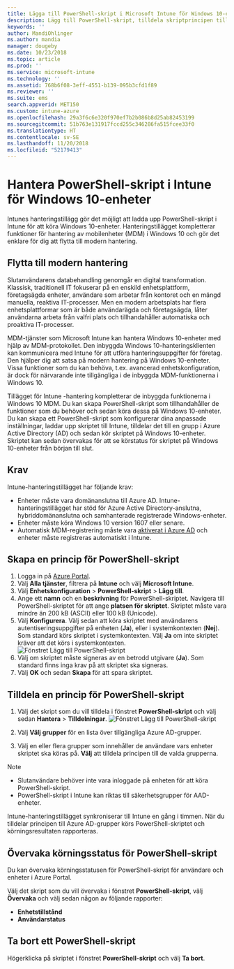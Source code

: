 ```yaml
---
title: Lägga till PowerShell-skript i Microsoft Intune för Windows 10-enheter – Azure | Microsoft Docs
description: Lägg till PowerShell-skript, tilldela skriptprincipen till Azure Active Directory-grupper, övervaka skripten med hjälp av rapporter och följ stegvisa anvisningar för att ta bort skript som du lägger till för Windows 10-enheter i Microsoft Intune.
keywords: ''
author: MandiOhlinger
ms.author: mandia
manager: dougeby
ms.date: 10/23/2018
ms.topic: article
ms.prod: ''
ms.service: microsoft-intune
ms.technology: ''
ms.assetid: 768b6f08-3eff-4551-b139-095b3cfd1f89
ms.reviewer: ''
ms.suite: ems
search.appverid: MET150
ms.custom: intune-azure
ms.openlocfilehash: 29a3f6c6e320f970ef7b2b086b8d25ab82453199
ms.sourcegitcommit: 51b763e131917fccd255c346286fa515fcee33f0
ms.translationtype: HT
ms.contentlocale: sv-SE
ms.lasthandoff: 11/20/2018
ms.locfileid: "52179413"
---
```

# <a name="manage-powershell-scripts-in-intune-for-windows-10-devices"></a>Hantera PowerShell-skript i Intune för Windows 10-enheter
Intunes hanteringstillägg gör det möjligt att ladda upp PowerShell-skript i Intune för att köra Windows 10-enheter. Hanteringstillägget kompletterar funktioner för hantering av mobilenheter (MDM) i Windows 10 och gör det enklare för dig att flytta till modern hantering.

## <a name="moving-to-modern-management"></a>Flytta till modern hantering
Slutanvändarens databehandling genomgår en digital transformation. Klassisk, traditionell IT fokuserar på en enskild enhetsplattform, företagsägda enheter, användare som arbetar från kontoret och en mängd manuella, reaktiva IT-processer. Men en modern arbetsplats har flera enhetsplattformar som är både användarägda och företagsägda, låter användarna arbeta från valfri plats och tillhandahåller automatiska och proaktiva IT-processer. 

MDM-tjänster som Microsoft Intune kan hantera Windows 10-enheter med hjälp av MDM-protokollet. Den inbyggda Windows 10-hanteringsklienten kan kommunicera med Intune för att utföra hanteringsuppgifter för företag. Den hjälper dig att satsa på modern hantering på Windows 10-enheter. Vissa funktioner som du kan behöva, t.ex. avancerad enhetskonfiguration, är dock för närvarande inte tillgängliga i de inbyggda MDM-funktionerna i Windows 10.

Tillägget för Intune -hantering kompletterar de inbyggda funktionerna i Windows 10 MDM. Du kan skapa PowerShell-skript som tillhandahåller de funktioner som du behöver och sedan köra dessa på Windows 10-enheter. Du kan skapa ett PowerShell-skript som konfigurerar dina anpassade inställningar, laddar upp skriptet till Intune, tilldelar det till en grupp i Azure Active Directory (AD) och sedan kör skriptet på Windows 10-enheter. Skriptet kan sedan övervakas för att se körstatus för skriptet på Windows 10-enheter från början till slut.

## <a name="prerequisites"></a>Krav
Intune-hanteringstillägget har följande krav:
- Enheter måste vara domänanslutna till Azure AD. Intune-hanteringstillägget har stöd för Azure Active Directory-anslutna, hybriddomänanslutna och samhanterade registrerade Windows-enheter.
- Enheter måste köra Windows 10 version 1607 eller senare.
- Automatisk MDM-registrering måste vara [aktiverat i Azure AD](https://docs.microsoft.com/intune/windows-enroll#enable-windows-10-automatic-enrollment) och enheter måste registreras automatiskt i Intune.

## <a name="create-a-powershell-script-policy"></a>Skapa en princip för PowerShell-skript 
1. Logga in på [Azure Portal](https://portal.azure.com).
2. Välj **Alla tjänster**, filtrera på **Intune** och välj **Microsoft Intune**.
3. Välj **Enhetskonfiguration** > **PowerShell-skript** > **Lägg till**.
4. Ange ett **namn** och en **beskrivning** för PowerShell-skriptet. Navigera till PowerShell-skriptet för att ange **platsen för skriptet**. Skriptet måste vara mindre än 200 kB (ASCII) eller 100 kB (Unicode).
5. Välj **Konfigurera**. Välj sedan att köra skriptet med användarens autentiseringsuppgifter på enheten (**Ja**), eller i systemkontexten (**Nej**). Som standard körs skriptet i systemkontexten. Välj **Ja** om inte skriptet kräver att det körs i systemkontexten. 
  ![Fönstret Lägg till PowerShell-skript](./media/mgmt-extension-add-script.png)
6. Välj om skriptet måste signeras av en betrodd utgivare (**Ja**). Som standard finns inga krav på att skriptet ska signeras. 
7. Välj **OK** och sedan **Skapa** för att spara skriptet.

## <a name="assign-a-powershell-script-policy"></a>Tilldela en princip för PowerShell-skript
1. Välj det skript som du vill tilldela i fönstret **PowerShell-skript** och välj sedan **Hantera** > **Tilldelningar**.
  ![Fönstret Lägg till PowerShell-skript](./media/mgmt-extension-assignments.png)
 
2. Välj **Välj grupper** för en lista över tillgängliga Azure AD-grupper. 
3. Välj en eller flera grupper som innehåller de användare vars enheter skriptet ska köras på. **Välj** att tilldela principen till de valda grupperna.

> [!NOTE]
> - Slutanvändare behöver inte vara inloggade på enheten för att köra PowerShell-skript. 
> - PowerShell-skript i Intune kan riktas till säkerhetsgrupper för AAD-enheter.

Intune-hanteringstillägget synkroniserar till Intune en gång i timmen. När du tilldelar principen till Azure AD-grupper körs PowerShell-skriptet och körningsresultaten rapporteras. 
 
## <a name="monitor-run-status-for-powershell-scripts"></a>Övervaka körningsstatus för PowerShell-skript
Du kan övervaka körningsstatusen för PowerShell-skript för användare och enheter i Azure Portal.

Välj det skript som du vill övervaka i fönstret **PowerShell-skript**, välj **Övervaka** och välj sedan någon av följande rapporter:
   - **Enhetstillstånd**
   - **Användarstatus**

## <a name="delete-a-powershell-script"></a>Ta bort ett PowerShell-skript
Högerklicka på skriptet i fönstret **PowerShell-skript** och välj **Ta bort**.

